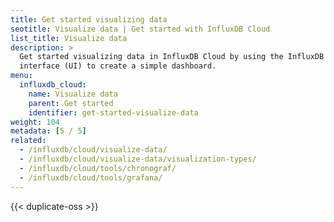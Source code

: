 ```yaml
---
title: Get started visualizing data
seotitle: Visualize data | Get started with InfluxDB Cloud
list_title: Visualize data
description: >
  Get started visualizing data in InfluxDB Cloud by using the InfluxDB user
  interface (UI) to create a simple dashboard.
menu:
  influxdb_cloud:
    name: Visualize data
    parent: Get started
    identifier: get-started-visualize-data
weight: 104
metadata: [5 / 5]
related:
  - /influxdb/cloud/visualize-data/
  - /influxdb/cloud/visualize-data/visualization-types/
  - /influxdb/cloud/tools/chronograf/
  - /influxdb/cloud/tools/grafana/
---
```


{{< duplicate-oss >}}
